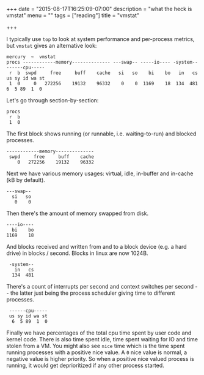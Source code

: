 +++
date = "2015-08-17T16:25:09-07:00"
description = "what the heck is vmstat"
menu = ""
tags = ["reading"]
title = "vmstat"

+++

I typically use `top` to look at system performance and per-process metrics,
but `vmstat` gives an alternative look:

```shell
mercury  ~  vmstat
procs ------------memory-------------- ---swap-- -----io---- -system-- ------cpu-----
 r  b  swpd     free     buff    cache   si   so    bi    bo   in   cs us sy id wa st
 1  0     0   272256    19132    96332    0    0  1169    18  134  481  6  5 89  1  0
```

Let's go through section-by-section:

```shell
procs
 r  b
 1  0
```

The first block shows running (or runnable, i.e. waiting-to-run) and blocked processes.

```shell
------------memory--------------
 swpd     free     buff    cache
    0   272256    19132    96332
```

Next we have various memory usages: virtual, idle, in-buffer and in-cache
(kB by default).

```shell
---swap--
  si   so
   0    0
```

Then there's the amount of memory swapped from disk.

```shell
----io----
  bi    bo
1169    18
```

And blocks received and written from and to a block device (e.g. a hard drive)
in blocks / second.  Blocks in linux are now 1024B.

```shell
 -system--
   in   cs
  134  481
```

There's a count of interrupts per second and context switches per second --
the latter just being the process scheduler giving time to different processes.

```shell
 ------cpu-----
 us sy id wa st
  6  5 89  1  0
```

Finally we have percentages of the total cpu time spent by
user code and kernel code.  There is also time spent idle,
time spent waiting for IO and time stolen from a VM.
You might also see `nice` time
which is the time spent running processes with a positive nice value.
A `0` nice value is normal, a negative value is higher priority.
So when a positive nice valued process is running,
it would get deprioritized if any other process started.
